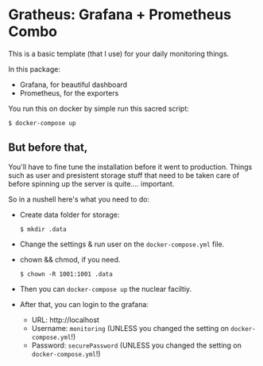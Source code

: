 # Gratheus: Grafana + Prometheus Combo
This is a basic template (that I use) for your daily monitoring things.

In this package:
- Grafana, for beautiful dashboard
- Prometheus, for the exporters

You run this on docker by simple run this sacred script:
```shell
$ docker-compose up
```

## But before that,
You'll have to fine tune the installation before it went to production. Things such as user and presistent
storage stuff that need to be taken care of before spinning up the server is quite.... important.

So in a nushell here's what you need to do:

- Create data folder for storage:
    ```shell
    $ mkdir .data
    ```

- Change the settings & run user on the `docker-compose.yml` file.

- chown && chmod, if you need.
    ```shell
    $ chown -R 1001:1001 .data
    ```
- Then you can `docker-compose up` the nuclear faciltiy.

- After that, you can login to the grafana:
  - URL: http://localhost
  - Username: `monitoring` (UNLESS you changed the setting on `docker-compose.yml`!)
  - Password: `securePassword` (UNLESS you changed the setting on `docker-compose.yml`!)
